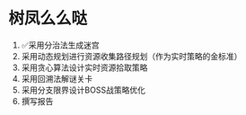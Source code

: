 # 树凤么么哒
1. ✅采用分治法生成迷宫
2. 采用动态规划进行资源收集路径规划（作为实时策略的金标准）
3. 采用贪心算法设计实时资源拾取策略
4. 采用回溯法解谜关卡
5. 采用分支限界设计BOSS战策略优化
6. 撰写报告